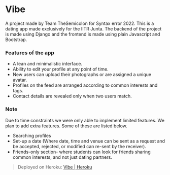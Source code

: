 # Vibe
A project made by Team TheSemicolon for Syntax error 2022. This is a dating app made exclusively for the IITR Junta. The backend of the project is made using Django and the frontend is made using plain Javascript and Bootstrap. 
### Features of the app
 - A lean and minimalistic interface.
 - Ability to edit your profile at any point of time. 
 - New users can upload their photographs or are assigned a unique avatar.
 - Profiles on the feed are arranged according to common interests and tags.
 - Contact details are revealed only when two users match.


 ### Note
 Due to time constraints we were only able to implement limited features. We plan to add extra features. Some of these are listed below.
 

 - Searching profiles
 - Set-up a date (Where date, time and venue can be sent as a request and be accepted, rejected, or modified can re-sent by the receiver).
 - Friends-only section- where students can look for friends sharing common interests, and not just dating partners.

> Deployed on Heroku: [Vibe | Heroku](https://vibe-semicolon.herokuapp.com/)
